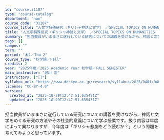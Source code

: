 ```yaml
---
id: "course:31187"
type: "course-catalog"
department: "nan"
course_code: "31187"
course_title: "人文学特殊研究（ギリシャ神話と文学） ／SPECIAL TOPICS ON HUMANITIES: GREEK MYTHOLOGY AND LITERATURE"
title: "人文学特殊研究（ギリシャ神話と文学） ／SPECIAL TOPICS ON HUMANITIES: GREEK MYTHOLOGY AND LITERATURE"
summary: "担当教員がいままさに遂行している研究についての講義を受けながら、神話と文学をめぐる研究の方法やその社会的意義について学ぶ授業です。扱う内容は年度によって異なりますが、今年度は「ギリシャ悲劇をどう読むか？」という問題を考えてみようと思っていま…"
tags: []
campus: ""
term: ""
period: "木2／Thu 2"
course_type: "秋学期／Fall"
credits: 2
year: "2025年度／2025 Academic Year 秋学期／FALL SEMESTER"
main_instructor: "堀川 宏"
instructors: ["[]"]
syllabus_url: "https://www.dokkyo.ac.jp/research/syllabus/2025/0401/0401_31187_ja_JP.html"
license: "CC-BY-4.0"
version:
  created_at: "2025-10-29T12:47:51.635451Z"
  updated_at: "2025-10-29T12:47:51.635451Z"
---
```

担当教員がいままさに遂行している研究についての講義を受けながら、神話と文学をめぐる研究の方法やその社会的意義について学ぶ授業です。扱う内容は年度によって異なりますが、今年度は「ギリシャ悲劇をどう読むか？」という問題を考えてみようと思っています。
